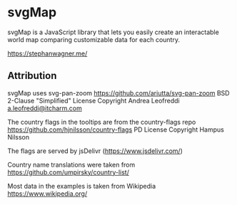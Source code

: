 # svgMap

svgMap is a JavaScript library that lets you easily create an interactable world map comparing customizable data for each country.

https://stephanwagner.me/


## Attribution

svgMap uses svg-pan-zoom
https://github.com/ariutta/svg-pan-zoom
BSD 2-Clause "Simplified" License
Copyright Andrea Leofreddi <a.leofreddi@itcharm.com>

The country flags in the tooltips are from the country-flags repo
https://github.com/hjnilsson/country-flags
PD License
Copyright Hampus Nilsson

The flags are served by jsDelivr (https://www.jsdelivr.com/)

Country name translations were taken from https://github.com/umpirsky/country-list/

Most data in the examples is taken from Wikipedia https://www.wikipedia.org/